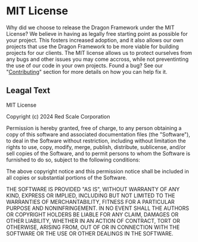 # MIT License

Why did we choose to release the Dragon Framework under the MIT License? We believe in having as legally free starting point as possible for your project. This fosters increased adoption, and it also allows our own projects that use the Dragon Framework to be more viable for building projects for our clients. The MIT license allows us to protect ourselves from any bugs and other issues you may come accross, while not preventinting the use of our code in your own projects. Found a bug? See our "[Contributing](contributing)" section for more details on how you can help fix it.

## Leagal Text

MIT License

Copyright (c) 2024 Red Scale Corporation

Permission is hereby granted, free of charge, to any person obtaining a copy
of this software and associated documentation files (the "Software"), to deal
in the Software without restriction, including without limitation the rights
to use, copy, modify, merge, publish, distribute, sublicense, and/or sell
copies of the Software, and to permit persons to whom the Software is
furnished to do so, subject to the following conditions:

The above copyright notice and this permission notice shall be included in all
copies or substantial portions of the Software.

THE SOFTWARE IS PROVIDED "AS IS", WITHOUT WARRANTY OF ANY KIND, EXPRESS OR
IMPLIED, INCLUDING BUT NOT LIMITED TO THE WARRANTIES OF MERCHANTABILITY,
FITNESS FOR A PARTICULAR PURPOSE AND NONINFRINGEMENT. IN NO EVENT SHALL THE
AUTHORS OR COPYRIGHT HOLDERS BE LIABLE FOR ANY CLAIM, DAMAGES OR OTHER
LIABILITY, WHETHER IN AN ACTION OF CONTRACT, TORT OR OTHERWISE, ARISING FROM,
OUT OF OR IN CONNECTION WITH THE SOFTWARE OR THE USE OR OTHER DEALINGS IN THE
SOFTWARE.

